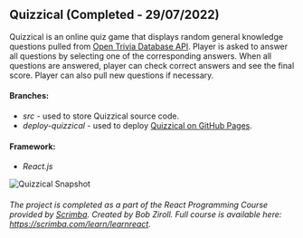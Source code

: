 ## Quizzical (Completed - 29/07/2022)

Quizzical is an online quiz game that displays random general knowledge questions pulled from [Open Trivia Database API](https://opentdb.com/).
Player is asked to answer all questions by selecting one of the corresponding answers. When all questions are answered, player can check correct answers and see the final score. Player can also pull new questions if necessary.

#### Branches: 
- *src* - used to store Quizzical source code.
- *deploy-quizzical* - used to deploy [Quizzical on GitHub Pages](https://dmitryk0z.github.io/Quizzical/).

#### Framework: 
- *React.js*

![Quizzical Snapshot](https://user-images.githubusercontent.com/79474744/186398455-253c3da8-93cf-462a-b3b0-5f8b4e07d0b2.png)


###### *The project is completed as a part of the React Programming Course provided by [Scrimba](https://scrimba.com). Created by Bob Ziroll. Full course is available here: https://scrimba.com/learn/learnreact.*
